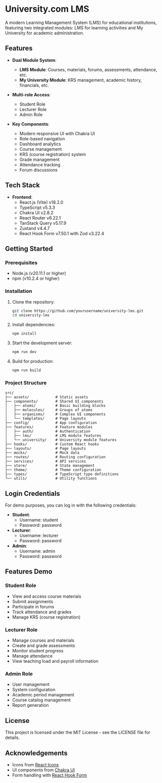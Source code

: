 # University.com LMS

A modern Learning Management System (LMS) for educational institutions, featuring two integrated modules: LMS for learning activities and My University for academic administration.

## Features

- **Dual Module System**:

  - **LMS Module**: Courses, materials, forums, assessments, attendance, etc.
  - **My University Module**: KRS management, academic history, financials, etc.

- **Multi-role Access**:

  - Student Role
  - Lecturer Role
  - Admin Role

- **Key Components**:
  - Modern responsive UI with Chakra UI
  - Role-based navigation
  - Dashboard analytics
  - Course management
  - KRS (course registration) system
  - Grade management
  - Attendance tracking
  - Forum discussions

## Tech Stack

- **Frontend**:
  - React.js (Vite) v18.2.0
  - TypeScript v5.3.3
  - Chakra UI v2.8.2
  - React Router v6.22.1
  - TanStack Query v5.17.9
  - Zustand v4.4.7
  - React Hook Form v7.50.1 with Zod v3.22.4

## Getting Started

### Prerequisites

- Node.js (v20.11.1 or higher)
- npm (v10.2.4 or higher)

### Installation

1. Clone the repository:

   ```bash
   git clone https://github.com/yourusername/university-lms.git
   cd university-lms
   ```

2. Install dependencies:

   ```bash
   npm install
   ```

3. Start the development server:

   ```bash
   npm run dev
   ```

4. Build for production:
   ```bash
   npm run build
   ```

### Project Structure

```
src/
├── assets/            # Static assets
├── components/        # Shared UI components
│   ├── atoms/         # Basic building blocks
│   ├── molecules/     # Groups of atoms
│   ├── organisms/     # Complex UI components
│   └── templates/     # Page layouts
├── config/            # App configuration
├── features/          # Feature modules
│   ├── auth/          # Authentication
│   ├── lms/           # LMS module features
│   └── university/    # University module features
├── hooks/             # Custom React hooks
├── layouts/           # Page layouts
├── mocks/             # Mock data
├── routes/            # Routing configuration
├── services/          # API services
├── store/             # State management
├── theme/             # Theme configuration
├── types/             # TypeScript type definitions
└── utils/             # Utility functions
```

## Login Credentials

For demo purposes, you can log in with the following credentials:

- **Student**:
  - Username: student
  - Password: password
- **Lecturer**:
  - Username: lecturer
  - Password: password
- **Admin**:
  - Username: admin
  - Password: password

## Features Demo

### Student Role

- View and access course materials
- Submit assignments
- Participate in forums
- Track attendance and grades
- Manage KRS (course registration)

### Lecturer Role

- Manage courses and materials
- Create and grade assessments
- Monitor student progress
- Manage attendance
- View teaching load and payroll information

### Admin Role

- User management
- System configuration
- Academic period management
- Course catalog management
- Report generation

## License

This project is licensed under the MIT License - see the LICENSE file for details.

## Acknowledgements

- Icons from [React Icons](https://react-icons.github.io/react-icons/)
- UI components from [Chakra UI](https://chakra-ui.com/)
- Form handling with [React Hook Form](https://react-hook-form.com/)
